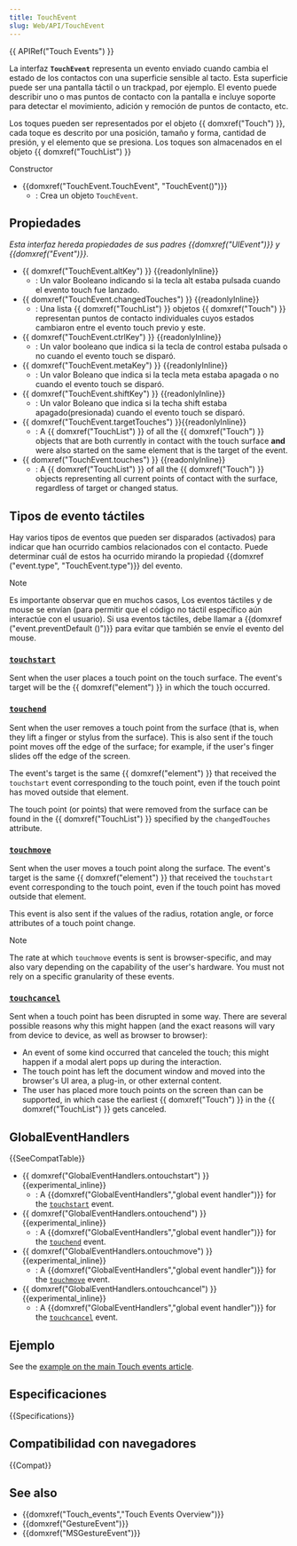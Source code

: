 ```yaml
---
title: TouchEvent
slug: Web/API/TouchEvent
---
```


{{ APIRef("Touch Events") }}

La interfaz **`TouchEvent`** representa un evento enviado cuando cambia el estado de los contactos con una superficie sensible al tacto. Esta superficie puede ser una pantalla táctil o un trackpad, por ejemplo. El evento puede describir uno o mas puntos de contacto con la pantalla e incluye soporte para detectar el movimiento, adición y remoción de puntos de contacto, etc.

Los toques pueden ser representados por el objeto {{ domxref("Touch") }}, cada toque es descrito por una posición, tamaño y forma, cantidad de presión, y el elemento que se presiona. Los toques son almacenados en el objeto {{ domxref("TouchList") }}

Constructor

- {{domxref("TouchEvent.TouchEvent", "TouchEvent()")}}
  - : Crea un objeto `TouchEvent`.

## Propiedades

_Esta interfaz hereda propiedades de sus padres {{domxref("UIEvent")}} y {{domxref("Event")}}._

- {{ domxref("TouchEvent.altKey") }} {{readonlyInline}}
  - : Un valor Booleano indicando si la tecla alt estaba pulsada cuando el evento touch fue lanzado.
- {{ domxref("TouchEvent.changedTouches") }} {{readonlyInline}}
  - : Una lista {{ domxref("TouchList") }} objetos {{ domxref("Touch") }} representan puntos de contacto individuales cuyos estados cambiaron entre el evento touch previo y este.
- {{ domxref("TouchEvent.ctrlKey") }} {{readonlyInline}}
  - : Un valor booleano que indica si la tecla de control estaba pulsada o no cuando el evento touch se disparó.
- {{ domxref("TouchEvent.metaKey") }} {{readonlyInline}}
  - : Un valor Boleano que indica si la tecla meta estaba apagada o no cuando el evento touch se disparó.
- {{ domxref("TouchEvent.shiftKey") }} {{readonlyInline}}
  - : Un valor Boleano que indica si la techa shift estaba apagado(presionada) cuando el evento touch se disparó.
- {{ domxref("TouchEvent.targetTouches") }}{{readonlyInline}}
  - : A {{ domxref("TouchList") }} of all the {{ domxref("Touch") }} objects that are both currently in contact with the touch surface **and** were also started on the same element that is the target of the event.
- {{ domxref("TouchEvent.touches") }} {{readonlyInline}}
  - : A {{ domxref("TouchList") }} of all the {{ domxref("Touch") }} objects representing all current points of contact with the surface, regardless of target or changed status.

## Tipos de evento táctiles

Hay varios tipos de eventos que pueden ser disparados (activados) para indicar que han ocurrido cambios relacionados con el contacto. Puede determinar cuál de estos ha ocurrido mirando la propiedad {{domxref ("event.type", "TouchEvent.type")}} del evento.

> [!NOTE]
> Es importante observar que en muchos casos, Los eventos táctiles y de mouse se envían (para permitir que el código no táctil específico aún interactúe con el usuario). Si usa eventos táctiles, debe llamar a {{domxref ("event.preventDefault ()")}} para evitar que también se envíe el evento del mouse.

### [`touchstart`](/es/docs/Web/API/Element/touchstart_event)

Sent when the user places a touch point on the touch surface. The event's target will be the {{ domxref("element") }} in which the touch occurred.

### [`touchend`](/es/docs/Web/API/Element/touchend_event)

Sent when the user removes a touch point from the surface (that is, when they lift a finger or stylus from the surface). This is also sent if the touch point moves off the edge of the surface; for example, if the user's finger slides off the edge of the screen.

The event's target is the same {{ domxref("element") }} that received the `touchstart` event corresponding to the touch point, even if the touch point has moved outside that element.

The touch point (or points) that were removed from the surface can be found in the {{ domxref("TouchList") }} specified by the `changedTouches` attribute.

### [`touchmove`](/es/docs/Web/API/Element/touchmove_event)

Sent when the user moves a touch point along the surface. The event's target is the same {{ domxref("element") }} that received the `touchstart` event corresponding to the touch point, even if the touch point has moved outside that element.

This event is also sent if the values of the radius, rotation angle, or force attributes of a touch point change.

> [!NOTE]
> The rate at which `touchmove` events is sent is browser-specific, and may also vary depending on the capability of the user's hardware. You must not rely on a specific granularity of these events.

### [`touchcancel`](/es/docs/Web/API/Element/touchcancel_event)

Sent when a touch point has been disrupted in some way. There are several possible reasons why this might happen (and the exact reasons will vary from device to device, as well as browser to browser):

- An event of some kind occurred that canceled the touch; this might happen if a modal alert pops up during the interaction.
- The touch point has left the document window and moved into the browser's UI area, a plug-in, or other external content.
- The user has placed more touch points on the screen than can be supported, in which case the earliest {{ domxref("Touch") }} in the {{ domxref("TouchList") }} gets canceled.

## GlobalEventHandlers

{{SeeCompatTable}}

- {{ domxref("GlobalEventHandlers.ontouchstart") }} {{experimental_inline}}
  - : A {{domxref("GlobalEventHandlers","global event handler")}} for the [`touchstart`](/es/docs/Web/API/Element/touchstart_event) event.
- {{ domxref("GlobalEventHandlers.ontouchend") }} {{experimental_inline}}
  - : A {{domxref("GlobalEventHandlers","global event handler")}} for the [`touchend`](/es/docs/Web/API/Element/touchend_event) event.
- {{ domxref("GlobalEventHandlers.ontouchmove") }} {{experimental_inline}}
  - : A {{domxref("GlobalEventHandlers","global event handler")}} for the [`touchmove`](/es/docs/Web/API/Element/touchmove_event) event.
- {{ domxref("GlobalEventHandlers.ontouchcancel") }} {{experimental_inline}}
  - : A {{domxref("GlobalEventHandlers","global event handler")}} for the [`touchcancel`](/es/docs/Web/API/Element/touchcancel_event) event.

## Ejemplo

See the [example on the main Touch events article](/es/docs/Web/API/Touch_events#example).

## Especificaciones

{{Specifications}}

## Compatibilidad con navegadores

{{Compat}}

## See also

- {{domxref("Touch_events","Touch Events Overview")}}
- {{domxref("GestureEvent")}}
- {{domxref("MSGestureEvent")}}
